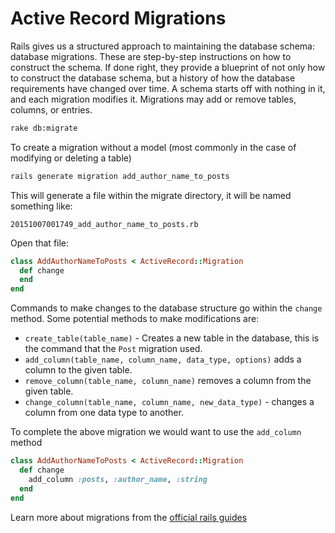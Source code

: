 # Active Record Migrations

Rails gives us a structured approach to maintaining the database schema: database migrations. These are step-by-step instructions on how to construct the schema. If done right, they provide a blueprint of not only how to construct the database schema, but a history of how the database requirements have changed over time. A schema starts off with nothing in it, and each migration modifies it. Migrations may add or remove tables, columns, or entries.

```bash
rake db:migrate
```

To create a migration without a model (most commonly in the case of modifying or deleting a table)

```bash
rails generate migration add_author_name_to_posts
```

This will generate a file within the migrate directory, it will be named something like:

```
20151007001749_add_author_name_to_posts.rb
```
Open that file:

```ruby
class AddAuthorNameToPosts < ActiveRecord::Migration
  def change
  end
end
```

Commands to make changes to the database structure go within the `change` method. Some potential methods to make modifications are:

- `create_table(table_name)` - Creates a new table in the database, this is the command that the `Post` migration used.
- `add_column(table_name, column_name, data_type, options)` adds a column to the given table.
- `remove_column(table_name, column_name)` removes a column from the given table.
- `change_column(table_name, column_name, new_data_type)` - changes a column from one data type to another.

To complete the above migration we would want to use the `add_column` method

```ruby
class AddAuthorNameToPosts < ActiveRecord::Migration
  def change
    add_column :posts, :author_name, :string
  end
end
```

Learn more about migrations from the [official rails guides](http://guides.rubyonrails.org/migrations.html)
